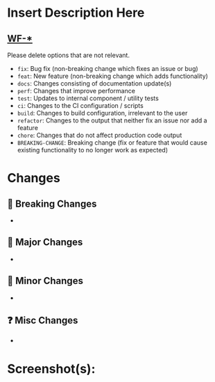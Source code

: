 # Insert Description Here

## [WF-\*](https://datacamp.atlassian.net/browse/WF-*)

Please delete options that are not relevant.

- `fix`: Bug fix (non-breaking change which fixes an issue or bug)
- `feat`: New feature (non-breaking change which adds functionality)
- `docs`: Changes consisting of documentation update(s)
- `perf`: Changes that improve performance
- `test`: Updates to internal component / utility tests
- `ci`: Changes to the CI configuration / scripts
- `build`: Changes to build configuration, irrelevant to the user
- `refactor`: Changes to the output that neither fix an issue nor add a feature
- `chore`: Changes that do not affect production code output
- `BREAKING-CHANGE`: Breaking change (fix or feature that would cause existing functionality to no longer work as expected)

# Changes

## 🚨 Breaking Changes

-

## 🚀 Major Changes

-

## 🔧 Minor Changes

-

## ❓ Misc Changes

-

# Screenshot(s):
